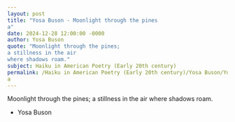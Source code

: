 ```yaml
---
layout: post
title: "Yosa Buson - Moonlight through the pines
a"
date: 2024-12-28 12:00:00 -0000
author: Yosa Buson
quote: "Moonlight through the pines;
a stillness in the air
where shadows roam."
subject: Haiku in American Poetry (Early 20th century)
permalink: /Haiku in American Poetry (Early 20th century)/Yosa Buson/Yosa Buson - Moonlight through the pines
a
---
```


Moonlight through the pines;
a stillness in the air
where shadows roam.

- Yosa Buson
